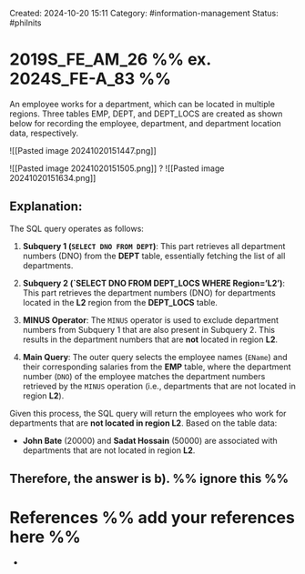 Created: 2024-10-20 15:11
Category: #information-management 
Status: #philnits



# 2019S_FE_AM_26 %% ex. 2024S_FE-A_83 %%

An employee works for a department, which can be located in multiple regions. Three tables EMP, DEPT, and DEPT_LOCS are created as shown below for recording the employee, department, and department location data, respectively.

![[Pasted image 20241020151447.png]]

![[Pasted image 20241020151505.png]]
?
![[Pasted image 20241020151634.png]]
## **Explanation:**

The SQL query operates as follows:

1. **Subquery 1 (`SELECT DNO FROM DEPT`)**: This part retrieves all department numbers (DNO) from the **DEPT** table, essentially fetching the list of all departments.
    
2. **Subquery 2 (`SELECT DNO FROM DEPT_LOCS WHERE Region=’L2’)**: This part retrieves the department numbers (DNO) for departments located in the **L2** region from the **DEPT_LOCS** table.
    
3. **MINUS Operator**: The `MINUS` operator is used to exclude department numbers from Subquery 1 that are also present in Subquery 2. This results in the department numbers that are **not** located in region **L2**.
    
4. **Main Query**: The outer query selects the employee names (`EName`) and their corresponding salaries from the **EMP** table, where the department number (`DNO`) of the employee matches the department numbers retrieved by the `MINUS` operation (i.e., departments that are not located in region **L2**).
    

Given this process, the SQL query will return the employees who work for departments that are **not located in region L2**. Based on the table data:

- **John Bate** (20000) and **Sadat Hossain** (50000) are associated with departments that are not located in region **L2**.

Therefore, the answer is **b)**.
%% ignore this %%
---









# References %% add your references here %%
- 